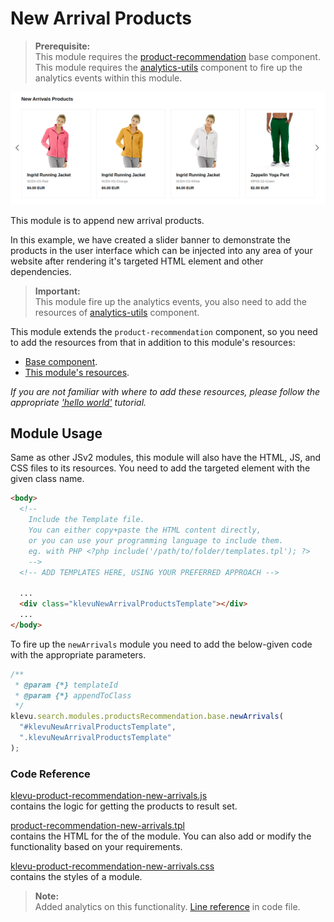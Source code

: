 # New Arrival Products

> **Prerequisite:**  
> This module requires the [product-recommendation](/components/product-recommendation) base component.  
> This module requires the [analytics-utils](/components/analytics-utils) component to fire up the analytics events within this module.

![in-trends Products Banner](/modules/product-recommendation/images/prc-new-arrivals.png)

This module is to append new arrival products.

In this example, we have created a slider banner to demonstrate the products in the user interface which can be injected into any area of your website after rendering it's targeted HTML element and other dependencies.

> **Important:**  
> This module fire up the analytics events, you also need to add the resources of [analytics-utils](/components/analytics-utils/resources) component.

This module extends the `product-recommendation` component, so you need to add the resources from that in addition to this module's resources:

- [Base component](/components/product-recommendation/resources).
- [This module's resources](/modules/product-recommendation/new-arrivals/resources).

_If you are not familiar with where to add these resources,
please follow the appropriate ['hello world'](/getting-started/1-hello-world) tutorial._

## Module Usage

Same as other JSv2 modules, this module will also have the HTML, JS, and CSS files to its resources. You need to add the targeted element with the given class name.

```html
<body>
  <!--
    Include the Template file.
    You can either copy+paste the HTML content directly,
    or you can use your programming language to include them.
    eg. with PHP <?php include('/path/to/folder/templates.tpl'); ?>
    -->
  <!-- ADD TEMPLATES HERE, USING YOUR PREFERRED APPROACH -->

  ...
  <div class="klevuNewArrivalProductsTemplate"></div>
  ...
</body>
```

To fire up the `newArrivals` module you need to add the below-given code with the appropriate parameters.

```javascript
/**
 * @param {*} templateId
 * @param {*} appendToClass
 */
klevu.search.modules.productsRecommendation.base.newArrivals(
  "#klevuNewArrivalProductsTemplate",
  ".klevuNewArrivalProductsTemplate"
);
```

### Code Reference

[klevu-product-recommendation-new-arrivals.js](/modules/product-recommendation/new-arrivals/resources/assets/js/klevu-product-recommendation-new-arrivals.js)  
contains the logic for getting the products to result set.

[product-recommendation-new-arrivals.tpl](/modules/product-recommendation/new-arrivals/resources/templates/product-recommendation-new-arrivals.tpl)  
contains the HTML for the of the module. You can also add or modify the functionality based on your requirements.

[klevu-product-recommendation-new-arrivals.css](/modules/product-recommendation/new-arrivals/resources/assets/css/klevu-product-recommendation-new-arrivals.css)  
contains the styles of a module.

> **Note:**  
> Added analytics on this functionality. [Line reference](/modules/product-recommendation/new-arrivals/resources/assets/js/klevu-product-recommendation-new-arrivals.js#L77) in code file.
